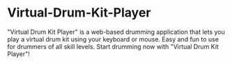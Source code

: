 # Virtual-Drum-Kit-Player
"Virtual Drum Kit Player" is a web-based drumming application that lets you play a virtual drum kit using your keyboard or mouse.  Easy and fun to use for drummers of all skill levels. Start drumming now with "Virtual Drum Kit Player"!
